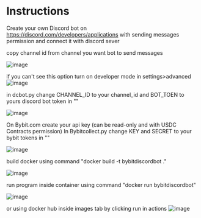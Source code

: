 # Instructions
Create your own Discord bot on https://discord.com/developers/applications with sending messages permission and connect it with discord sever

copy channel id from channel you want bot to send messages

![image](https://github.com/Dsskl456/BybitDiscordBot/assets/94761798/9728a2b5-39c6-4ade-8e29-eb4d666a7a53)


if you can't see this option turn on developer mode in settings>advanced
![image](https://github.com/Dsskl456/BybitDiscordBot/assets/94761798/004a3654-4926-46f4-96bf-6c1b2cbcbb0b)


in dcbot.py change CHANNEL_ID to your channel_id and BOT_TOEN to yours discord bot token in ""

![image](https://github.com/Dsskl456/BybitDiscordBot/assets/94761798/321bffc7-9ad9-4c49-b4c6-bc7421edcad7)

On Bybit.com create your api key (can be read-only and with USDC Contracts permission)
In Bybitcollect.py change KEY and SECRET to your bybit tokens in ""

![image](https://github.com/Dsskl456/BybitDiscordBot/assets/94761798/189f89c9-4553-439c-95a8-9574eb13bc64)


build docker using command 
"docker build -t bybitdiscordbot ."

![image](https://github.com/Dsskl456/BybitDiscordBot/assets/94761798/76c3dc04-c433-4e4c-8132-d2ed71fc014e)


run program inside container using command
"docker run bybitdiscordbot"

![image](https://github.com/Dsskl456/BybitDiscordBot/assets/94761798/128706d3-7ecf-420e-a70e-be1603532aee)


or using docker hub inside images tab by clicking run in actions
![image](https://github.com/Dsskl456/BybitDiscordBot/assets/94761798/116d1dce-37b5-455c-a513-4fa74a11a75d)

